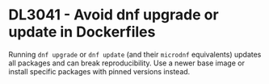 # DL3041 - Avoid dnf upgrade or update in Dockerfiles

Running `dnf upgrade` or `dnf update` (and their `microdnf` equivalents) updates all packages and can break reproducibility. Use a newer base image or install specific packages with pinned versions instead.

